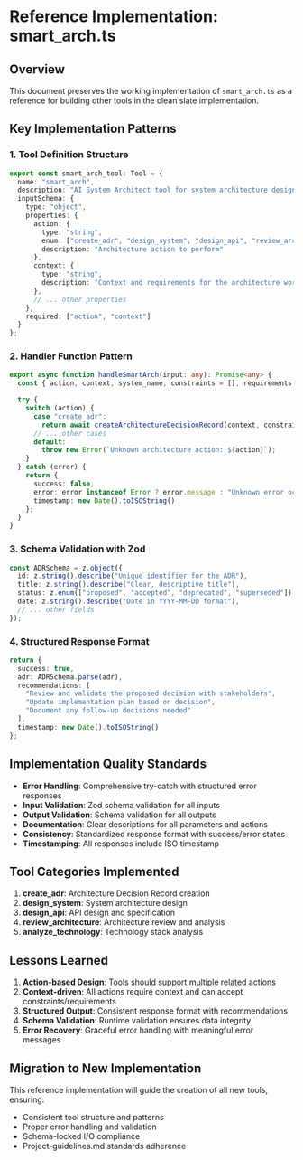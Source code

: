 # Reference Implementation: smart_arch.ts

## Overview
This document preserves the working implementation of `smart_arch.ts` as a reference for building other tools in the clean slate implementation.

## Key Implementation Patterns

### 1. Tool Definition Structure
```typescript
export const smart_arch_tool: Tool = {
  name: "smart_arch",
  description: "AI System Architect tool for system architecture design, ADR creation, API design, and architecture reviews",
  inputSchema: {
    type: "object",
    properties: {
      action: {
        type: "string",
        enum: ["create_adr", "design_system", "design_api", "review_architecture", "analyze_technology"],
        description: "Architecture action to perform"
      },
      context: {
        type: "string",
        description: "Context and requirements for the architecture work"
      },
      // ... other properties
    },
    required: ["action", "context"]
  }
};
```

### 2. Handler Function Pattern
```typescript
export async function handleSmartArch(input: any): Promise<any> {
  const { action, context, system_name, constraints = [], requirements = [] } = input;

  try {
    switch (action) {
      case "create_adr":
        return await createArchitectureDecisionRecord(context, constraints, requirements);
      // ... other cases
      default:
        throw new Error(`Unknown architecture action: ${action}`);
    }
  } catch (error) {
    return {
      success: false,
      error: error instanceof Error ? error.message : "Unknown error occurred",
      timestamp: new Date().toISOString()
    };
  }
}
```

### 3. Schema Validation with Zod
```typescript
const ADRSchema = z.object({
  id: z.string().describe("Unique identifier for the ADR"),
  title: z.string().describe("Clear, descriptive title"),
  status: z.enum(["proposed", "accepted", "deprecated", "superseded"]).describe("Current status"),
  date: z.string().describe("Date in YYYY-MM-DD format"),
  // ... other fields
});
```

### 4. Structured Response Format
```typescript
return {
  success: true,
  adr: ADRSchema.parse(adr),
  recommendations: [
    "Review and validate the proposed decision with stakeholders",
    "Update implementation plan based on decision",
    "Document any follow-up decisions needed"
  ],
  timestamp: new Date().toISOString()
};
```

## Implementation Quality Standards
- **Error Handling**: Comprehensive try-catch with structured error responses
- **Input Validation**: Zod schema validation for all inputs
- **Output Validation**: Schema validation for all outputs
- **Documentation**: Clear descriptions for all parameters and actions
- **Consistency**: Standardized response format with success/error states
- **Timestamping**: All responses include ISO timestamp

## Tool Categories Implemented
1. **create_adr**: Architecture Decision Record creation
2. **design_system**: System architecture design
3. **design_api**: API design and specification
4. **review_architecture**: Architecture review and analysis
5. **analyze_technology**: Technology stack analysis

## Lessons Learned
1. **Action-based Design**: Tools should support multiple related actions
2. **Context-driven**: All actions require context and can accept constraints/requirements
3. **Structured Output**: Consistent response format with recommendations
4. **Schema Validation**: Runtime validation ensures data integrity
5. **Error Recovery**: Graceful error handling with meaningful error messages

## Migration to New Implementation
This reference implementation will guide the creation of all new tools, ensuring:
- Consistent tool structure and patterns
- Proper error handling and validation
- Schema-locked I/O compliance
- Project-guidelines.md standards adherence

